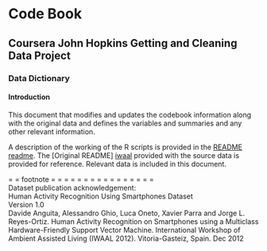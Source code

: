 # Code Book
## Coursera John Hopkins Getting and Cleaning Data Project
### Data Dictionary
#### Introduction
This document that modifies and updates the codebook information along with the original data and defines the variables and summaries and any other relevant information.

A description of the working of the R scripts is provided in the [README] [readme]. The [Original README] [iwaal] provided with the source data is provided for reference. Relevant data is included in this document.














[readme]: https://github.com/andrewb47/getdata_project/blob/master/README.md
[iwaal]: https://github.com/andrewb47/getdata_project/blob/master/IWAAL_README.pdf

= = footnote = = = = = = = = = = = = = = = =   
Dataset publication acknowledgement:   
Human Activity Recognition Using Smartphones Dataset   
Version 1.0   
Davide Anguita, Alessandro Ghio, Luca Oneto, Xavier Parra and Jorge L. Reyes-Ortiz. Human Activity Recognition on Smartphones using a Multiclass Hardware-Friendly Support Vector Machine. International Workshop of Ambient Assisted Living (IWAAL 2012). Vitoria-Gasteiz, Spain. Dec 2012